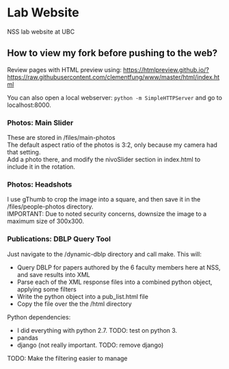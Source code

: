 # Lab Website
NSS lab website at UBC

## How to view my fork before pushing to the web?
Review pages with HTML preview using:
https://htmlpreview.github.io/?https://raw.githubusercontent.com/clementfung/www/master/html/index.html

You can also open a local webserver:
`python -m SimpleHTTPServer` 
and go to localhost:8000.

### Photos: Main Slider
These are stored in /files/main-photos  
The default aspect ratio of the photos is 3:2, only because my camera had that setting.  
Add a photo there, and modify the nivoSlider section in index.html to include it in the rotation.

### Photos: Headshots
I use gThumb to crop the image into a square, and then save it in the /files/people-photos directory.  
IMPORTANT: Due to noted security concerns, downsize the image to a maximum size of 300x300.

### Publications: DBLP Query Tool
Just navigate to the /dynamic-dblp directory and call make. 
This will:
- Query DBLP for papers authored by the 6 faculty members here at NSS, and save results into XML
- Parse each of the XML response files into a combined python object, applying some filters
- Write the python object into a pub_list.html file
- Copy the file over the the /html directory

Python dependencies:
- I did everything with python 2.7. TODO: test on python 3.
- pandas
- django (not really important. TODO: remove django)

TODO: Make the filtering easier to manage

